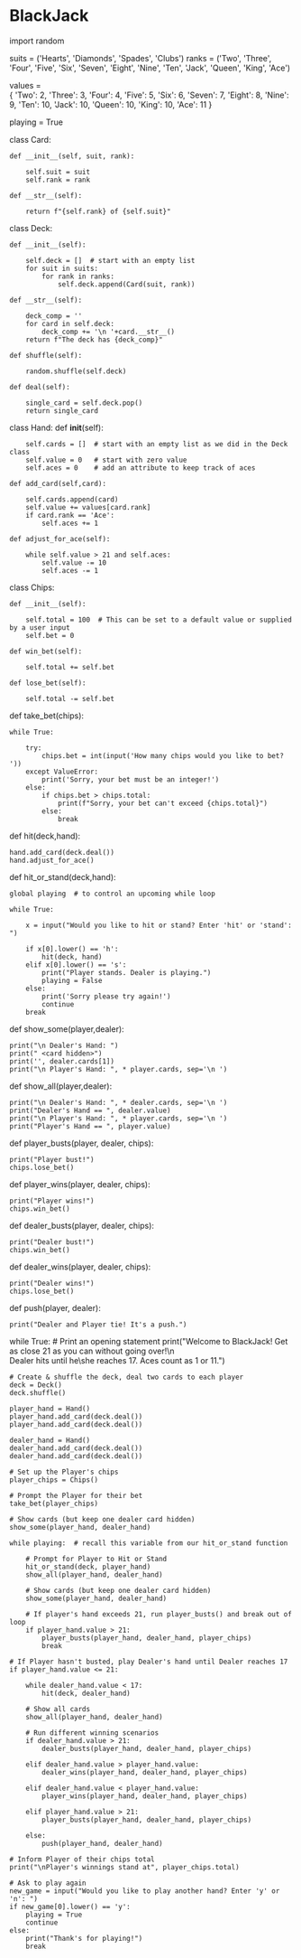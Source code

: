 # BlackJack

import random

suits = ('Hearts', 'Diamonds', 'Spades', 'Clubs')
ranks = ('Two', 'Three', 'Four', 'Five', 'Six', 'Seven', 'Eight', 'Nine', 'Ten', 'Jack', 'Queen', 'King', 'Ace')

values = \
{
    'Two': 2,
    'Three': 3,
    'Four': 4,
    'Five': 5,
    'Six': 6,
    'Seven': 7,
    'Eight': 8,
    'Nine': 9,
    'Ten': 10,
    'Jack': 10,
    'Queen': 10,
    'King': 10,
    'Ace': 11
}

playing = True

class Card:
    
    def __init__(self, suit, rank):
        
        self.suit = suit
        self.rank = rank
    
    def __str__(self):
        
        return f"{self.rank} of {self.suit}"

class Deck:
    
    def __init__(self):
        
        self.deck = []  # start with an empty list
        for suit in suits:
            for rank in ranks:
                self.deck.append(Card(suit, rank))
    
    def __str__(self):
        
        deck_comp = ''
        for card in self.deck:
            deck_comp += '\n '+card.__str__()
        return f"The deck has {deck_comp}"

    def shuffle(self):
        
        random.shuffle(self.deck)
        
    def deal(self):
        
        single_card = self.deck.pop()
        return single_card

class Hand:
    def __init__(self):
        
        self.cards = []  # start with an empty list as we did in the Deck class
        self.value = 0   # start with zero value
        self.aces = 0    # add an attribute to keep track of aces
    
    def add_card(self,card):
        
        self.cards.append(card)
        self.value += values[card.rank]
        if card.rank == 'Ace':
            self.aces += 1
    
    def adjust_for_ace(self):
        
        while self.value > 21 and self.aces:
            self.value -= 10
            self.aces -= 1

class Chips:
    
    def __init__(self):
        
        self.total = 100  # This can be set to a default value or supplied by a user input
        self.bet = 0
        
    def win_bet(self):
        
        self.total += self.bet
    
    def lose_bet(self):
        
        self.total -= self.bet

def take_bet(chips):
    
    while True:
        
        try:
            chips.bet = int(input('How many chips would you like to bet? '))
        except ValueError:
            print('Sorry, your bet must be an integer!')
        else:
            if chips.bet > chips.total:
                print(f"Sorry, your bet can't exceed {chips.total}")
            else:
                break

def hit(deck,hand):
    
    hand.add_card(deck.deal())
    hand.adjust_for_ace()

def hit_or_stand(deck,hand):
    
    global playing  # to control an upcoming while loop
    
    while True:
        
        x = input("Would you like to hit or stand? Enter 'hit' or 'stand': ")
        
        if x[0].lower() == 'h':
            hit(deck, hand)
        elif x[0].lower() == 's':
            print("Player stands. Dealer is playing.")
            playing = False
        else:
            print('Sorry please try again!')
            continue
        break

def show_some(player,dealer):
    
    print("\n Dealer's Hand: ")
    print(" <card hidden>")
    print('', dealer.cards[1])
    print("\n Player's Hand: ", * player.cards, sep='\n ')
    
def show_all(player,dealer):
    
    print("\n Dealer's Hand: ", * dealer.cards, sep='\n ')
    print("Dealer's Hand == ", dealer.value)
    print("\n Player's Hand: ", * player.cards, sep='\n ')
    print("Player's Hand == ", player.value)

def player_busts(player, dealer, chips):
    
    print("Player bust!")
    chips.lose_bet()
    
def player_wins(player, dealer, chips):
    
    print("Player wins!")
    chips.win_bet()

def dealer_busts(player, dealer, chips):
    
    print("Dealer bust!")
    chips.win_bet()
    
def dealer_wins(player, dealer, chips):
    
    print("Dealer wins!")
    chips.lose_bet()
    
def push(player, dealer):
    
    print("Dealer and Player tie! It's a push.")

while True:
    # Print an opening statement
    print("Welcome to BlackJack! Get as close 21 as you can without going over!\n\
    Dealer hits until he\she reaches 17. Aces count as 1 or 11.")
    
    # Create & shuffle the deck, deal two cards to each player
    deck = Deck()
    deck.shuffle()
    
    player_hand = Hand()
    player_hand.add_card(deck.deal())
    player_hand.add_card(deck.deal())
    
    dealer_hand = Hand()
    dealer_hand.add_card(deck.deal())
    dealer_hand.add_card(deck.deal())
    
    # Set up the Player's chips
    player_chips = Chips()
    
    # Prompt the Player for their bet
    take_bet(player_chips)
    
    # Show cards (but keep one dealer card hidden)
    show_some(player_hand, dealer_hand)
    
    while playing:  # recall this variable from our hit_or_stand function
        
        # Prompt for Player to Hit or Stand
        hit_or_stand(deck, player_hand)
        show_all(player_hand, dealer_hand)
        
        # Show cards (but keep one dealer card hidden)
        show_some(player_hand, dealer_hand)
        
        # If player's hand exceeds 21, run player_busts() and break out of loop
        if player_hand.value > 21:
            player_busts(player_hand, dealer_hand, player_chips)
            break

    # If Player hasn't busted, play Dealer's hand until Dealer reaches 17
    if player_hand.value <= 21:
        
        while dealer_hand.value < 17:
            hit(deck, dealer_hand)
    
        # Show all cards
        show_all(player_hand, dealer_hand)
        
        # Run different winning scenarios
        if dealer_hand.value > 21:
            dealer_busts(player_hand, dealer_hand, player_chips)
            
        elif dealer_hand.value > player_hand.value:
            dealer_wins(player_hand, dealer_hand, player_chips)
        
        elif dealer_hand.value < player_hand.value:
            player_wins(player_hand, dealer_hand, player_chips)
            
        elif player_hand.value > 21:
            player_busts(player_hand, dealer_hand, player_chips)
            
        else:
            push(player_hand, dealer_hand)
    
    # Inform Player of their chips total 
    print("\nPlayer's winnings stand at", player_chips.total)
    
    # Ask to play again
    new_game = input("Would you like to play another hand? Enter 'y' or 'n': ")
    if new_game[0].lower() == 'y':
        playing = True
        continue
    else:
        print("Thank's for playing!")
        break

